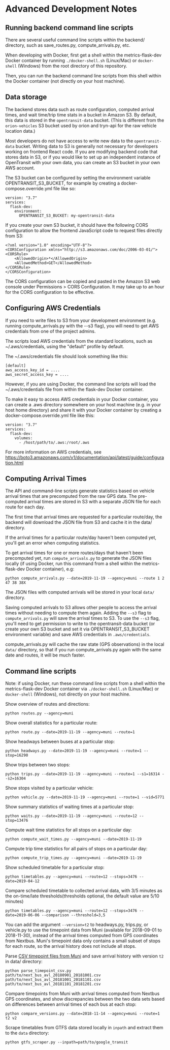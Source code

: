 # Advanced Development Notes

## Running backend command line scripts

There are several useful command line scripts within the backend/ directory, such as save_routes.py, compute_arrivals.py, etc.

When developing with Docker, first get a shell within the metrics-flask-dev
Docker container by running `./docker-shell.sh` (Linux/Mac) or `docker-shell` (Windows) from the root directory of this repository.

Then, you can run the backend command line scripts from this shell within the Docker container (not directly on your host machine).

## Data storage

The backend stores data such as route configuration, computed arrival times, and wait time/trip time stats in a bucket in Amazon S3. By default, this data is stored in the `opentransit-data` bucket.
(This is different from the `orion-vehicles` S3 bucket used by orion and tryn-api for the raw vehicle location data.)

Most developers do not have access to write new data to the `opentransit-data` bucket. Writing data to S3 is generally not necessary for developers working on frontend React code.
If you are modifying backend code that stores data in S3, or if you would like to set up an independent instance of OpenTransit with your own data,
you can create an S3 bucket in your own AWS account.

The S3 bucket can be configured by setting the environment variable OPENTRANSIT_S3_BUCKET, for example by creating a docker-compose.override.yml file like so:

```
version: "3.7"
services:
  flask-dev:
    environment:
      OPENTRANSIT_S3_BUCKET: my-opentransit-data
```

If you create your own S3 bucket, it should have the following CORS configuration to allow the frontend JavaScript code to request files directly from S3:

```
<?xml version="1.0" encoding="UTF-8"?>
<CORSConfiguration xmlns="http://s3.amazonaws.com/doc/2006-03-01/">
<CORSRule>
    <AllowedOrigin>*</AllowedOrigin>
    <AllowedMethod>GET</AllowedMethod>
</CORSRule>
</CORSConfiguration>
```

The CORS configuration can be copied and pasted in the Amazon S3 web console under Permissions > CORS Configuration. It may take up to an hour for the CORS configuration to be effective.

## Configuring AWS Credentials

If you need to write files to S3 from your development environment (e.g. running compute_arrivals.py with the --s3 flag),
you will need to get AWS credentials from one of the project admins.

The scripts load AWS credentials from the standard locations, such as ~/.aws/credentials, using the "default" profile by default.

The ~/.aws/credentials file should look something like this:

```
[default]
aws_access_key_id = ....
aws_secret_access_key = ....
```

However, if you are using Docker, the command line scripts will load the ~/.aws/credentials file from within the flask-dev Docker container.

To make it easy to access AWS credentials in your Docker container, you can create a .aws directory
somewhere on your host machine (e.g. in your host home directory) and share it with your Docker container
by creating a docker-compose.override.yml file like this:

```
version: "3.7"
services:
  flask-dev:
    volumes:
      - /host/path/to/.aws:/root/.aws
```

For more information on AWS credentials, see https://boto3.amazonaws.com/v1/documentation/api/latest/guide/configuration.html

## Computing Arrival Times

The API and command-line scripts generate statistics based on vehicle arrival times that are precomputed from the raw GPS data.
The pre-computed arrival times are stored in S3 with a separate JSON file for each route for each day.

The first time that arrival times are requested for a particular route/day,
the backend will download the JSON file from S3 and cache it in the data/ directory.

If the arrival times for a particular route/day haven't been computed yet, you'll get an error when computing statistics.

To get arrival times for one or more routes/days that haven't been precomputed yet, run `compute_arrivals.py`
to generate the JSON files locally (if using Docker, run this command from a shell within the metrics-flask-dev Docker container), e.g:

```
python compute_arrivals.py --date=2019-11-19 --agency=muni --route 1 2 47 38 38X
```

The JSON files with computed arrivals will be stored in your local `data/` directory.

Saving computed arrivals to S3 allows other people to access the arrival times without needing to compute them again.
Adding the `--s3` flag to `compute_arrivals.py` will save the arrival times to S3. To use the `--s3` flag,
you'll need to get permission to write to the opentransit-data bucket (or create your own S3 bucket and set it via OPENTRANSIT_S3_BUCKET environment variable)
and save AWS credentials in `.aws/credentials`.

compute_arrivals.py will cache the raw state (GPS observations) in the local `data/` directory, so that if you run
compute_arrivals.py again with the same date and routes, it will be much faster.

## Command line scripts

Note: if using Docker, run these command line scripts from a shell within the metrics-flask-dev
Docker container via `./docker-shell.sh` (Linux/Mac) or `docker-shell` (Windows), not directly on your host machine.

Show overview of routes and directions:
```
python routes.py --agency=muni
```

Show overall statistics for a particular route:
```
python route.py --date=2019-11-19 --agency=muni --route=1
```

Show headways between buses at a particular stop:
```
python headways.py --date=2019-11-19 --agency=muni --route=1 --stop=16290
```

Show trips between two stops:
```
python trips.py --date=2019-11-19 --agency=muni --route=1 --s1=16314 --s2=16304
```

Show stops visited by a particular vehicle:
```
python vehicle.py --date=2019-11-19 --agency=muni --route=1 --vid=5771
```

Show summary statistics of waiting times at a particular stop:
```
python waits.py --date=2019-11-19 --agency=muni --route=12 --stop=13476
```

Compute wait time statistics for all stops on a particular day:
```
python compute_wait_times.py --agency=muni --date=2019-11-19
```

Compute trip time statistics for all pairs of stops on a particular day:
```
python compute_trip_times.py --agency=muni --date=2019-11-19
```

Show scheduled timetable for a particular stop:
```
python timetables.py --agency=muni --route=12 --stops=3476 --date=2019-04-12
```

Compare scheduled timetable to collected arrival data, with 3/5 minutes as the on-time/late thresholds(thresholds optional, the default value are 5/10 minutes)
```
python timetables.py --agency=muni --route=12 --stops=3476 --date=2019-06-06 --comparison --threshold=3,5
```

You can add the argument `--version=t2` to headways.py, trips.py, or vehicle.py to use the timepoint data from Muni
(available for 2018-09-01 to 2018-11-30), instead of the arrival times computed from GPS coordinates from Nextbus.
Muni's timepoint data only contains a small subset of stops for each route, so the arrival history does not include all stops.

Parse [CSV timepoint files from Muni](https://muni-timepoint-avl-data.s3.amazonaws.com/muni_timepoint_data_fall_2018.zip)
 and save arrival history with version `t2` in data/ directory:
```
python parse_timepoint_csv.py path/to/next_bus_avl_20180901_20181001.csv path/to/next_bus_avl_20181001_20181101.csv path/to/next_bus_avl_20181101_20181201.csv
```

Compare timepoints from Muni with arrival times computed from Nextbus GPS coordinates,
and show discrepancies between the two data sets based on differences between arrival times of each bus at each stop:
```
python compare_versions.py --date=2018-11-14 --agency=muni --route=1 t2 v2
```

Scrape timetables from GTFS data stored locally in `inpath` and extract them to the `data` directory:
```
python gtfs_scraper.py --inpath=path/to/google_transit
```
